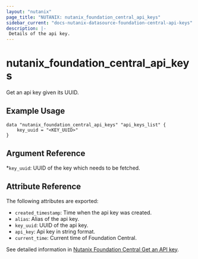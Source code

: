 ```yaml
---
layout: "nutanix"
page_title: "NUTANIX: nutanix_foundation_central_api_keys"
sidebar_current: "docs-nutanix-datasource-foundation-central-api-keys"
description: |-
 Details of the api key.
---
```


# nutanix_foundation_central_api_keys

Get an api key given its UUID.

## Example Usage

```hcl
data "nutanix_foundation_central_api_keys" "api_keys_list" {
    key_uuid = "<KEY_UUID>"
}
```

## Argument Reference

*`key_uuid`: UUID of the key which needs to be fetched. 

## Attribute Reference

The following attributes are exported:

* `created_timestamp`: Time when the api key was created.
* `alias`: Alias of the api key.
* `key_uuid`: UUID of the api key.
* `api_key`: Api key in string format.
* `current_time`: Current time of Foundation Central.


See detailed information in [Nutanix Foundation Central Get an API key](https://www.nutanix.dev/api_references/foundation-central/#/b3A6MjIyMjI3NDI-get-an-api-key).
